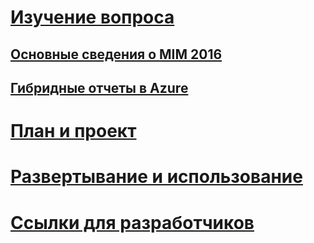 # [Изучение вопроса](microsoft-identity-manager-2016.md)
## [Основные сведения о MIM 2016](microsoft-identity-manager-2016.md)
## [Гибридные отчеты в Azure](identity-manager-hybrid-reporting-azure.md)
# [План и проект](/microsoft-identity-manager/plan-design/microsoft-identity-manager-2016-supported-platforms)
# [Развертывание и использование](/microsoft-identity-manager/deploy-use/microsoft-identity-manager-deploy)
# [Ссылки для разработчиков](/microsoft-identity-manager/reference/microsoft-identity-manager-2016-developer-reference)


<!--HONumber=Apr16_HO4-->


